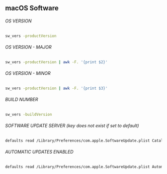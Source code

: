## macOS Software

###### OS VERSION
```bash
sw_vers -productVersion
```

###### OS VERSION - MAJOR
```bash
sw_vers -productVersion | awk -F. '{print $2}'
```

###### OS VERSION - MINOR
```bash
sw_vers -productVersion | awk -F. '{print $3}'
```

###### BUILD NUMBER
```bash
sw_vers -buildVersion
```

###### SOFTWARE UPDATE SERVER *(key does not exist if set to default)*
```bash
defaults read /Library/Preferences/com.apple.SoftwareUpdate.plist CatalogURL
```

###### AUTOMATIC UPDATES ENABLED
```bash
defaults read /Library/Preferences/com.apple.SoftwareUpdate.plist AutomaticCheckEnabled
```
